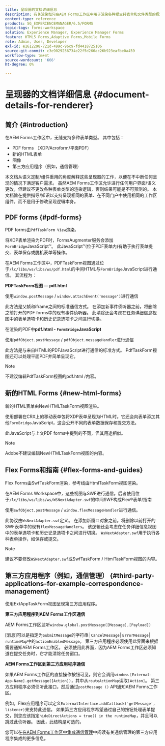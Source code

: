 ```yaml
---
title: 呈现器的文档详细信息
description: 有关渲染如何在AEM Forms工作区中用于渲染各种受支持表单和文件类型的概念信息。
content-type: reference
products: SG_EXPERIENCEMANAGER/6.5/FORMS
topic-tags: forms-workspace
solution: Experience Manager, Experience Manager Forms
feature: HTML5 Forms,Adaptive Forms,Mobile Forms
role: Admin, User, Developer
exl-id: e1612298-721d-499c-96c9-fd4418725106
source-git-commit: c3e9029236734e22f5d266ac26b923eafbe0a459
workflow-type: tm+mt
source-wordcount: '666'
ht-degree: 0%

---
```


# 呈现器的文档详细信息 {#document-details-for-renderer}

## 简介 {#introduction}

在AEM Forms工作区中，无缝支持多种表单类型。 其中包括：

* PDF forms （XDP/Acroform/平面PDF）
* 新的HTML表单
* 图像
* 第三方应用程序（例如，通信管理）

本文档从语义定制/组件重用的角度解释这些呈现器的工作，以便在不中断任何呈现的情况下满足客户需求。 虽然AEM Forms工作区允许进行任何用户界面/语义更改，但建议不更改各种表单类型的渲染逻辑，否则结果可能是不可预测的。 本文档旨在提供指导/知识以支持呈现相同的表单、在不同门户中使用相同的工作区组件，而不是用于修改呈现逻辑本身。

## PDF forms {#pdf-forms}

PDF forms由`PdfTaskForm View`渲染。

将XDP表单渲染为PDF时，FormsAugmenter服务会添加`FormBridge`JavaScript™。 此JavaScript™(位于PDF表单内)有助于执行表单提交、表单保存或脱机表单等操作。

在AEM Forms工作区中，PDFTaskForm视图通过位于`/lc/libs/ws/libs/ws/pdf.html`的中间HTML与`FormBridge`JavaScript进行通信。 其流程为：

**PDFTaskForm视图 — pdf.html**

使用`window.postMessage` / `window.attachEvent('message')`进行通信

此方法是父帧和iframe之间的标准通信方式。 在添加新事件侦听器之前，将删除之前打开的PDF forms中的现有事件侦听器。 此清除还会考虑在任务详细信息视图中的表单选项卡和历史记录选项卡之间进行切换。

在渲染的PDF中&#x200B;**pdf.html - `FormBridge`JavaScript**

使用`pdfObject.postMessage` / `pdfObject.messageHandler`进行通信

此方法是与来自HTML的PDFJavaScript进行通信的标准方式。 PdfTaskForm视图还可以处理平面PDF并简单呈现它。

>[!NOTE]
>
>不建议编辑PdfTaskForm视图的pdf.html /内容。

## 新的HTML Forms {#new-html-forms}

新的HTML表单由NewHTMLTaskForm视图渲染。

使用部署在CRX上的移动表单包将XDP表单呈现为HTML时，它还会向表单添加其他`FormBridge`JavaScript，这会公开不同的表单数据保存和提交方法。

此JavaScript与上文PDF forms中提到的不同，但其用途相似。

>[!NOTE]
>
>Adobe不建议编辑NewHTMLTaskForm视图的内容。

## Flex Forms和指南 {#flex-forms-and-guides}

Flex Forms由SwfTaskForm渲染，参考线由HtmlTaskForm视图渲染。

在AEM Forms Workspace中，这些视图与SWF进行通信，后者使用位于`/lc/libs/ws/libs/ws/WSNextAdapter.swf`的中间SWF构成Flex®表单/指南

使用`swfObject.postMessage` / `window.flexMessageHandler`进行通信。

此协议由`WsNextAdapter.swf`定义。 在添加新窗口对象之前，将删除以前打开的SWF表单中的现有`flexMessageHandlers`。 该逻辑还会考虑在任务详细信息视图中的表单选项卡和历史记录选项卡之间进行切换。 `WsNextAdapter.swf`用于执行各种表单操作，如保存或提交。

>[!NOTE]
>
>建议不要修改`WSNextAdapter.swf`或SwfTaskForm / HtmlTaskForm视图的内容。

## 第三方应用程序（例如，通信管理） {#third-party-applications-for-example-correspondence-management}

使用ExtAppTaskForm视图呈现第三方应用程序。

**第三方应用程序到AEM Forms工作区通信**

AEM Forms工作区监听`window.global.postMessage([Message],[Payload])`

[消息]可以是指定为`SubmitMessage`的字符串| `CancelMessage`| `ErrorMessage`| `runtimeMap`中的`actionEnabledMessage`。 第三方应用程序必须使用此界面来根据需要通知AEM Forms工作区。 必须使用此界面，因为AEM Forms工作区必须知道在提交任务时，它才能清除任务窗口。

**AEM Forms工作区到第三方应用程序通信**

如果AEM Forms工作区的直接操作按钮可见，则它会调用`window.[External-App-Name].getMessage([Action])`，其中从`routeActionMap`读取`[Action]`。 第三方应用程序必须侦听此接口，然后通过`postMessage ()` API通知AEM Forms工作区。

例如，Flex应用程序可以定义`ExternalInterface.addCallback('getMessage', listener)`来支持此通信。 如果第三方应用程序希望通过自己的按钮处理表单提交，则您应该指定`hideDirectActions = true() in the runtimeMap`，并且可以跳过此侦听器。 因此，此结构是可选的。

您可以在[在AEM Forms工作区中集成通信管理](/help/forms/using/integrating-correspondence-management-html-workspace.md)中阅读有关通信管理的第三方应用程序集成的更多信息。
